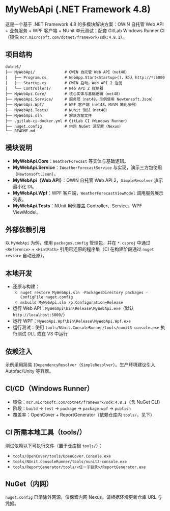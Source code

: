 # MyWebApi (.NET Framework 4.8)

这是一个基于 .NET Framework 4.8 的多模块解决方案：OWIN 自托管 Web API + 业务服务 + WPF 客户端 + NUnit 单元测试；配套 GitLab Windows Runner CI（镜像 `mcr.microsoft.com/dotnet/framework/sdk:4.8.1`）。

## 项目结构

```
dotnet/
├── MyWebApi/             # OWIN 自托管 Web API（net48）
│   ├── Program.cs        # WebApp.Start<Startup>()，默认 http://*:5000
│   ├── Startup.cs        # OWIN 启动，Web API 2 注册
│   └── Controllers/      # Web API 2 控制器
├── MyWebApi.Core/        # 核心实体与基础逻辑（net48）
├── MyWebApi.Service/     # 服务层（net48，示例使用 Newtonsoft.Json）
├── MyWebApi.Wpf/         # WPF 客户端（net48，MVVM 简化示例）
├── MyWebApi.Tests/       # NUnit 测试（net48）
├── MyWebApi.sln          # 解决方案文件
├── .gitlab-ci-docker.yml # GitLab CI（Windows Runner）
├── nuget.config          # 内网 NuGet 源配置（Nexus）
└── README.md
```

## 模块说明
- **MyWebApi.Core**：`WeatherForecast` 等实体与基础逻辑。
- **MyWebApi.Service**：`IWeatherForecastService` 与实现，演示三方包使用（`Newtonsoft.Json`）。
- **MyWebApi（Web API）**：OWIN 自托管 Web API 2，`SimpleResolver` 演示最小化 DI。
- **MyWebApi.Wpf**：WPF 客户端，`WeatherForecastViewModel` 调用服务展示列表。
- **MyWebApi.Tests**：NUnit 用例覆盖 Controller、Service、WPF ViewModel。

## 外部依赖引用
以 `MyWebApi` 为例，使用 `packages.config` 管理包，并在 `*.csproj` 中通过 `<Reference>` + `<HintPath>` 引用已还原的程序集（CI 在构建阶段通过 `nuget restore` 自动还原）。

## 本地开发
- 还原与构建：
  - `nuget restore MyWebApi.sln -PackagesDirectory packages -ConfigFile nuget.config`
  - `msbuild MyWebApi.sln /p:Configuration=Release`
- 运行 Web API：`MyWebApi\bin\Release\MyWebApi.exe`（默认 `http://localhost:5000/`）
- 运行 WPF：`MyWebApi.Wpf\bin\Release\MyWebApi.Wpf.exe`
- 运行测试：使用 `tools/NUnit.ConsoleRunner/tools/nunit3-console.exe` 执行测试 DLL 或在 VS 中运行

## 依赖注入
示例采用简易 `IDependencyResolver`（`SimpleResolver`）。生产环境建议引入 Autofac/Unity 等容器。

## CI/CD（Windows Runner）
- 镜像：`mcr.microsoft.com/dotnet/framework/sdk:4.8.1`（含 NuGet CLI）
- 阶段：`build` → `test` → `package` → `package-wpf` → `publish`
- 覆盖率：OpenCover + ReportGenerator（依赖仓库内 `tools/`，见下）

## CI 所需本地工具（tools/）
测试依赖以下可执行文件（置于仓库根 `tools/`）：
- `tools/OpenCover/tools/OpenCover.Console.exe`
- `tools/NUnit.ConsoleRunner/tools/nunit3-console.exe`
- `tools/ReportGenerator/tools/<任一子目录>/ReportGenerator.exe`

## NuGet（内网）
`nuget.config` 已清除外网源，仅保留内网 Nexus。请根据环境更新仓库 URL 与凭据。